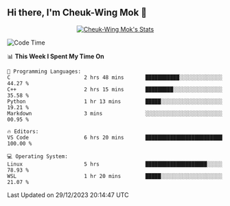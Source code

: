 ## Hi there, I'm Cheuk-Wing Mok 👋

<!--
**mozro0327/mozro0327** is a ✨ _special_ ✨ repository because its `README.md` (this file) appears on your GitHub profile.

Here are some ideas to get you started:

- 🔭 I’m currently working on ...
- 🌱 I’m currently learning ...
- 👯 I’m looking to collaborate on ...
- 🤔 I’m looking for help with ...
- 💬 Ask me about ...
- 📫 How to reach me: ...
- 😄 Pronouns: ...
- ⚡ Fun fact: ...
-->

<p align="center">
  <a href="https://github.com/mozro0327" class="rich-diff-level-one">
    <img src="https://github-readme-stats.vercel.app/api?username=mozro0327&title_color=333&text_color=777" alt="Cheuk-Wing Mok's Stats" >
    <!-- &hide=issues
    <img src="https://github-readme-stats.vercel.app/api?username=mozro0327&hide=issues&title_color=333&text_color=777" alt="Cheuk-Wing Mok's Stats" >
    -->
  </a>
</p>

<!--START_SECTION:waka-->
![Code Time](http://img.shields.io/badge/Code%20Time-2%2C242%20hrs%2020%20mins-blue)

📊 **This Week I Spent My Time On** 

```text
💬 Programming Languages: 
C                        2 hrs 48 mins       ███████████░░░░░░░░░░░░░░   44.27 % 
C++                      2 hrs 15 mins       █████████░░░░░░░░░░░░░░░░   35.58 % 
Python                   1 hr 13 mins        █████░░░░░░░░░░░░░░░░░░░░   19.21 % 
Markdown                 3 mins              ░░░░░░░░░░░░░░░░░░░░░░░░░   00.95 % 

🔥 Editors: 
VS Code                  6 hrs 20 mins       █████████████████████████   100.00 % 

💻 Operating System: 
Linux                    5 hrs               ████████████████████░░░░░   78.93 % 
WSL                      1 hr 20 mins        █████░░░░░░░░░░░░░░░░░░░░   21.07 % 
```


 Last Updated on 29/12/2023 20:14:47 UTC
<!--END_SECTION:waka-->
